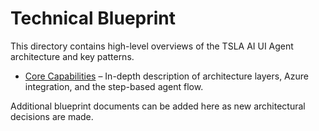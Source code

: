 # Technical Blueprint

This directory contains high-level overviews of the TSLA AI UI Agent architecture and key patterns.

- [Core Capabilities](./core-capabilities.md) – In-depth description of architecture layers, Azure integration, and the step-based agent flow.

Additional blueprint documents can be added here as new architectural decisions are made.
